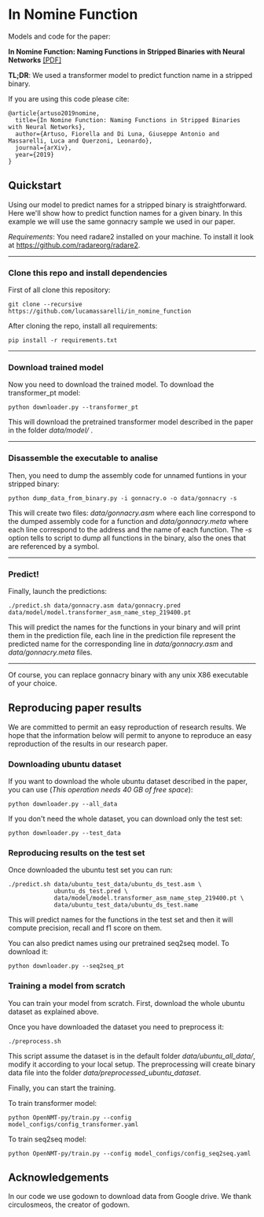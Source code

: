# In Nomine Function

Models and code for the paper: 

**In Nomine Function: Naming Functions in Stripped Binaries with Neural Networks**  [[PDF]](https://arxiv.org/pdf/1912.07946)

**TL;DR**: We used a transformer model to predict function name in a stripped binary.

If you are using this code please cite:

```shell script
@article{artuso2019nomine,
  title={In Nomine Function: Naming Functions in Stripped Binaries with Neural Networks},
  author={Artuso, Fiorella and Di Luna, Giuseppe Antonio and Massarelli, Luca and Querzoni, Leonardo},
  journal={arXiv},
  year={2019}
}
```

## Quickstart
Using our model to predict names for a stripped binary is straightforward.
Here we'll show how to predict function names for a given binary.
In this example we will use the same gonnacry sample we used in our paper.

*Requirements*: You need radare2 installed on your machine. To install it look at https://github.com/radareorg/radare2.

---

### Clone this repo and install dependencies

First of all clone this repository:
```shell script
git clone --recursive https://github.com/lucamassarelli/in_nomine_function 
```

After cloning the repo, install all requirements:
```shell script
pip install -r requirements.txt
```
---

### Download trained model

Now you need to download the trained model. To download the transformer_pt model:
```shell script
python downloader.py --transformer_pt
```
This will download the pretrained transformer model described in the paper in the folder *data/model/* .

---

### Disassemble the executable to analise

Then, you need to dump the assembly code for unnamed funtions in your stripped binary:
```shell script
python dump_data_from_binary.py -i gonnacry.o -o data/gonnacry -s
```

This will create two files: *data/gonnacry.asm* where each line correspond to the dumped assembly code for a function and
*data/gonnacry.meta* where each line correspond to the address and the name of each function. The *-s* option tells to 
script to dump all functions in the binary, also the ones that are referenced by a symbol.

---

### Predict!

Finally, launch the predictions:
```shell script
./predict.sh data/gonnacry.asm data/gonnacry.pred data/model/model.transformer_asm_name_step_219400.pt
```
This will predict the names for the functions in your binary and will print them in the prediction file, each line 
in the prediction file represent the predicted name for the corresponding line in *data/gonnacry.asm*
and *data/gonnacry.meta* files.

---

Of course, you can replace gonnacry binary with any unix X86 executable of your choice.

## Reproducing paper results
We are committed to permit an easy reproduction of research results. We hope that the information below will permit to 
anyone to reproduce an easy reproduction of the results in our research paper.

### Downloading ubuntu dataset

If you want to download the whole ubuntu dataset described in the paper, you can use 
(*This operation needs 40 GB of free space*):
```shell script
python downloader.py --all_data
```

If you don't need the whole dataset, you can download only the test set:
```shell script
python downloader.py --test_data
```

### Reproducing results on the test set

Once downloaded the ubuntu test set you can run:
```shell script
./predict.sh data/ubuntu_test_data/ubuntu_ds_test.asm \
             ubuntu_ds_test.pred \
             data/model/model.transformer_asm_name_step_219400.pt \
             data/ubuntu_test_data/ubuntu_ds_test.name
```
This will predict names for the functions in the test set and then it will compute precision, recall and f1 score on them.

You can also predict names using our pretrained seq2seq model. To download it:
```shell script
python downloader.py --seq2seq_pt
```

### Training a model from scratch

You can train your model from scratch. First, download the whole ubuntu dataset as explained above.

Once you have downloaded the dataset you need to preprocess it:
```shell script
./preprocess.sh
```
This script assume the dataset is in the default folder *data/ubuntu_all_data/*, modify it according to your local setup.
The preprocessing will create binary data file into the folder *data/preprocessed_ubuntu_dataset*.

Finally, you can start the training. 

To train transformer model:
```shell script
python OpenNMT-py/train.py --config model_configs/config_transformer.yaml
```
To train seq2seq model:
```shell script
python OpenNMT-py/train.py --config model_configs/config_seq2seq.yaml
```



## Acknowledgements

In our code we use godown to download data from Google drive. We thank circulosmeos, the creator of godown.


